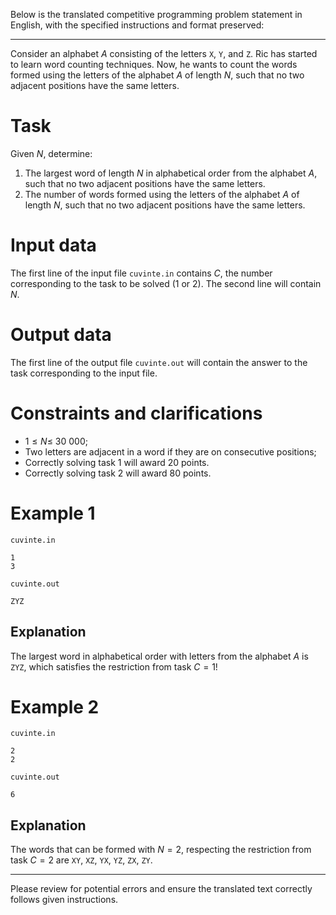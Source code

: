 Below is the translated competitive programming problem statement in English, with the specified instructions and format preserved:

---

Consider an alphabet $A$ consisting of the letters `X`, `Y`, and `Z`. Ric has started to learn word counting techniques. Now, he wants to count the words formed using the letters of the alphabet $A$ of length $N$, such that no two adjacent positions have the same letters.

# Task

Given $N$, determine:
1. The largest word of length $N$ in alphabetical order from the alphabet $A$, such that no two adjacent positions have the same letters.
2. The number of words formed using the letters of the alphabet $A$ of length $N$, such that no two adjacent positions have the same letters.

# Input data

The first line of the input file `cuvinte.in` contains $C$, the number corresponding to the task to be solved ($1$ or $2$). The second line will contain $N$.

# Output data

The first line of the output file `cuvinte.out` will contain the answer to the task corresponding to the input file.

# Constraints and clarifications

* $1 \leq N \leq \ 30 \ 000$;
* Two letters are adjacent in a word if they are on consecutive positions;
* Correctly solving task $1$ will award $20$ points.
* Correctly solving task $2$ will award $80$ points.

# Example 1

`cuvinte.in`
```
1
3
```

`cuvinte.out`
```
ZYZ
```

## Explanation

The largest word in alphabetical order with letters from the alphabet $A$ is `ZYZ`, which satisfies the restriction from task $C = 1$!

# Example 2

`cuvinte.in`
```
2
2
```

`cuvinte.out`
```
6
```

## Explanation

The words that can be formed with $N = 2$, respecting the restriction from task $C = 2$ are `XY`, `XZ`, `YX`, `YZ`, `ZX`, `ZY`.

---

Please review for potential errors and ensure the translated text correctly follows given instructions.